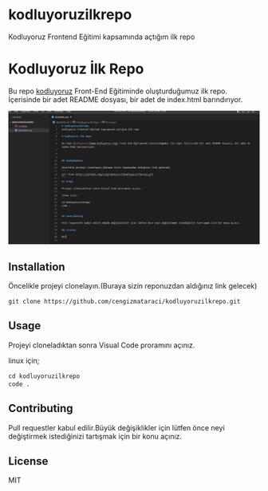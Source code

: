 # kodluyoruzilkrepo
Kodluyoruz Frontend Eğitimi kapsamında açtığım ilk repo

# Kodluyoruz İlk Repo

Bu repo [kodluyoruz](www.kodluyoruz.org) Front-End Eğitiminde oluşturduğumuz ilk repo. İçerisinde bir adet README dosyası, bir adet de index.html barındırıyor.

![github](proje-görüntüsü.png)

## Installation

Öncelikle projeyi clonelayın.(Buraya sizin reponuzdan aldığınız link gelecek)
```
git clone https://github.com/cengizmataraci/kodluyoruzilkrepo.git
```
## Usage 

Projeyi cloneladıktan sonra Visual Code proramını açınız.

linux için;
```
cd kodluyoruzilkrepo
code .
```

## Contributing

Pull requestler kabul edilir.Büyük değişiklikler için lütfen önce neyi değiştirmek istediğinizi tartışmak için bir konu açınız.

## License

MIT


[proje-görüntüsü.png]: proje-görüntüsü.png